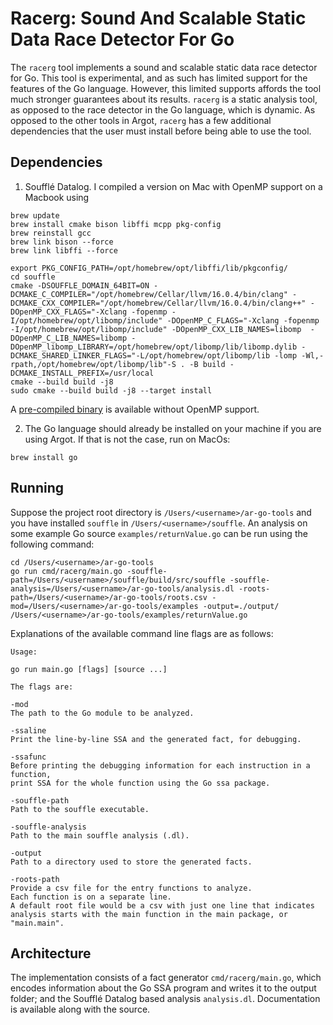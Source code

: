 # Racerg: Sound And Scalable Static Data Race Detector For Go

The `racerg` tool implements a sound and scalable static data race detector for Go. This tool is experimental, and as such has limited support for the features of the Go language. However, this limited supports affords the tool much stronger guarantees about its results. `racerg` is a static analysis tool, as opposed to the race detector in the Go language, which is dynamic. As opposed to the other tools in Argot, `racerg` has a few additional dependencies that the user must install before being able to use the tool.

## Dependencies

1. Soufflé Datalog. I compiled a version on Mac with OpenMP support on a Macbook using

```
brew update
brew install cmake bison libffi mcpp pkg-config
brew reinstall gcc
brew link bison --force
brew link libffi --force

export PKG_CONFIG_PATH=/opt/homebrew/opt/libffi/lib/pkgconfig/
cd souffle
cmake -DSOUFFLE_DOMAIN_64BIT=ON -DCMAKE_C_COMPILER="/opt/homebrew/Cellar/llvm/16.0.4/bin/clang" -DCMAKE_CXX_COMPILER="/opt/homebrew/Cellar/llvm/16.0.4/bin/clang++" -DOpenMP_CXX_FLAGS="-Xclang -fopenmp -I/opt/homebrew/opt/libomp/include" -DOpenMP_C_FLAGS="-Xclang -fopenmp -I/opt/homebrew/opt/libomp/include" -DOpenMP_CXX_LIB_NAMES=libomp  -DOpenMP_C_LIB_NAMES=libomp -DOpenMP_libomp_LIBRARY=/opt/homebrew/opt/libomp/lib/libomp.dylib -DCMAKE_SHARED_LINKER_FLAGS="-L/opt/homebrew/opt/libomp/lib -lomp -Wl,-rpath,/opt/homebrew/opt/libomp/lib"-S . -B build -DCMAKE_INSTALL_PREFIX=/usr/local
cmake --build build -j8
sudo cmake --build build -j8 --target install
```

A [pre-compiled binary](https://souffle-lang.github.io/install.html) is available without OpenMP support.

2. The Go language should already be installed on your machine if you are using Argot. If that is not the case, run on MacOs:

```
brew install go
```

## Running

Suppose the project root directory is `/Users/<username>/ar-go-tools` and you have installed `souffle` in `/Users/<username>/souffle`.
An analysis on some example Go source `examples/returnValue.go` can be run using the following command:

```
cd /Users/<username>/ar-go-tools
go run cmd/racerg/main.go -souffle-path=/Users/<username>/souffle/build/src/souffle -souffle-analysis=/Users/<username>/ar-go-tools/analysis.dl -roots-path=/Users/<username>/ar-go-tools/roots.csv -mod=/Users/<username>/ar-go-tools/examples -output=./output/ /Users/<username>/ar-go-tools/examples/returnValue.go
```

Explanations of the available command line flags are as follows:

```
Usage:

go run main.go [flags] [source ...]

The flags are:

-mod
The path to the Go module to be analyzed.

-ssaline
Print the line-by-line SSA and the generated fact, for debugging.

-ssafunc
Before printing the debugging information for each instruction in a function,
print SSA for the whole function using the Go ssa package.

-souffle-path
Path to the souffle executable.

-souffle-analysis
Path to the main souffle analysis (.dl).

-output
Path to a directory used to store the generated facts.

-roots-path
Provide a csv file for the entry functions to analyze.
Each function is on a separate line.
A default root file would be a csv with just one line that indicates
analysis starts with the main function in the main package, or "main.main".
```

## Architecture

The implementation consists of a fact generator `cmd/racerg/main.go`, which encodes information about the Go SSA
program and writes it to the output folder; and the Soufflé Datalog based analysis `analysis.dl`.
Documentation is available along with the source.